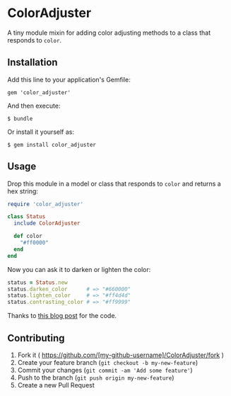 # ColorAdjuster

A tiny module mixin for adding color adjusting methods to a class that responds to `color`.

## Installation

Add this line to your application's Gemfile:

    gem 'color_adjuster'

And then execute:

    $ bundle

Or install it yourself as:

    $ gem install color_adjuster

## Usage

Drop this module in a model or class that responds to `color` and returns a hex string:

```ruby
require 'color_adjuster'

class Status
  include ColorAdjuster

  def color
    "#ff0000"
  end
end
```

Now you can ask it to darken or lighten the color:

```ruby
status = Status.new
status.darken_color      # => "#660000"
status.lighten_color     # => "#ff4d4d"
status.contrasting_color # => "#ff9999"
```

Thanks to [this blog post](http://www.redguava.com.au/2011/10/lighten-or-darken-a-hexadecimal-color-in-ruby-on-rails/) for the code.

## Contributing

1. Fork it ( https://github.com/[my-github-username]/ColorAdjuster/fork )
2. Create your feature branch (`git checkout -b my-new-feature`)
3. Commit your changes (`git commit -am 'Add some feature'`)
4. Push to the branch (`git push origin my-new-feature`)
5. Create a new Pull Request
